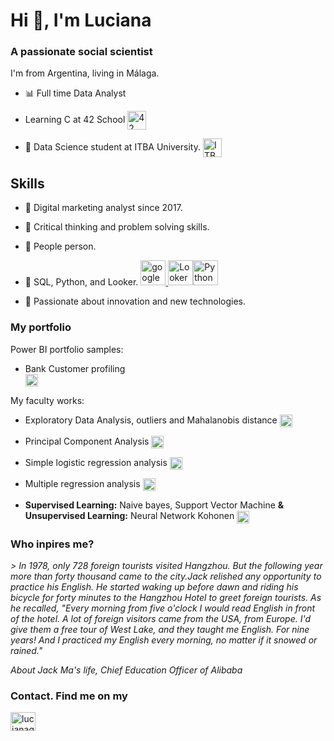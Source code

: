 <h1 align="left">Hi 👋, I'm Luciana</h1>
<h3 align="left">A passionate social scientist</h3>
I'm from Argentina, living in Málaga.

* 📊 Full time Data Analyst
* Learning C at 42 School <a href="https://www.linkedin.com/showcase/42malaga-fundaciontelefonica/" target="blank"><img align="center" src="https://upload.wikimedia.org/wikipedia/commons/thumb/8/8d/42_Logo.svg/1200px-42_Logo.svg.png" alt="42" height="30" /></a> 

* 🌱 Data Science student at ITBA University. <a href="https://www.itba.edu.ar/wp-content/uploads/2021/08/ITBA-Especializacion-en-Ciencia-de-Datos.pdf" target="blank"><img align="center" src="https://pbs.twimg.com/profile_images/719613392382779392/UgqrF492_400x400.jpg" alt="ITBA" height="30" /></a>  

## Skills
* 🚀 Digital marketing analyst since 2017.

* 💬 Critical thinking and problem solving skills.

* 👯 People person.

* 🎯 SQL, Python, and Looker. <a href="https://cxl.com/wp-content/uploads/2019/10/google-bigquery-logo-1.png" target="_blank" rel="noreferrer"> <img src="https://cxl.com/wp-content/uploads/2019/10/google-bigquery-logo-1.png" alt="googlebigquery" width="40" height="40"/> </a><img src="https://www.accuranker.com/static/4b6ff180c18f1b81655710ecae4150cf/1721f/Looker_6f803d7fdc.png" alt="Looker" height="40"/></a><img src="https://www.actuia.com/wp-content/uploads/2022/01/logopython.png" alt="Python" height="40"/> </a>

* 🤖 Passionate about innovation and new technologies. 


<h3 align="left">My portfolio</h3>

Power BI portfolio samples:

* Bank Customer profiling  
<a 
   href="https://github.com/gattulina/Dashboards-samples/blob/5a580e5ad82bcab5b331409f112e5e8963d931fa/Screen%20Shot%202022-09-03%20at%2020.04.01.png" target="blank"><img align="center" src="https://sof-life.com/wp-content/uploads/2021/05/PowerBI.jpg" alt="Power BI" height="20" /></a> 

My faculty works:

* Exploratory Data Analysis, outliers and Mahalanobis distance
<a href="https://github.com/gattulina/DataScienceMs/blob/843b8b0e3d7bf1ab827622bb1d5e4557f7a4d2ad/Exploratory%20Data%20Analysis,%20outliers%20and%20Mahalanobis%20distance.pdf" target="blank"><img align="center" src="https://upload.wikimedia.org/wikipedia/commons/thumb/8/87/PDF_file_icon.svg/833px-PDF_file_icon.svg.png" alt="PDF" height="20" /></a> 
            
* Principal Component Analysis
<a href="https://github.com/gattulina/DataScienceMs/blob/843b8b0e3d7bf1ab827622bb1d5e4557f7a4d2ad/Principal%20Component%20Analysis.pdf" target="blank"><img align="center" src="https://upload.wikimedia.org/wikipedia/commons/thumb/8/87/PDF_file_icon.svg/833px-PDF_file_icon.svg.png" alt="PDF" height="20" /></a> 
            
* Simple logistic regression analysis
<a href="https://github.com/gattulina/DataScienceMs/blob/843b8b0e3d7bf1ab827622bb1d5e4557f7a4d2ad/Simple%20logistic%20regression%20analysis.pdf" target="blank"><img align="center" src="https://upload.wikimedia.org/wikipedia/commons/thumb/8/87/PDF_file_icon.svg/833px-PDF_file_icon.svg.png" alt="PDF" height="20" /></a> 
            
* Multiple regression analysis
<a href="https://github.com/gattulina/DataScienceMs/blob/843b8b0e3d7bf1ab827622bb1d5e4557f7a4d2ad/Multiple%20regression%20analysis.pdf" target="blank"><img align="center" src="https://upload.wikimedia.org/wikipedia/commons/thumb/8/87/PDF_file_icon.svg/833px-PDF_file_icon.svg.png" alt="PDF" height="20" /></a> 
            
* <b class="term">Supervised Learning:</b> Naive bayes, Support Vector Machine <b class="term">& Unsupervised Learning:</b> Neural Network Kohonen 
<a href="https://github.com/gattulina/DataScienceMs/blob/843b8b0e3d7bf1ab827622bb1d5e4557f7a4d2ad/Supervised_Unsupervised%20Learning%20.pdf" target="blank"><img align="center" src="https://upload.wikimedia.org/wikipedia/commons/thumb/8/87/PDF_file_icon.svg/833px-PDF_file_icon.svg.png" alt="PDF" height="20" /></a>  


<P><h3 align="left">Who inpires me? </h3>
<p align="left">

<i> > In 1978, only 728 foreign tourists visited Hangzhou. But the following year more than forty thousand came to the city.Jack relished any opportunity to practice his English. He started waking up before dawn and riding his bicycle for forty minutes to the Hangzhou Hotel to greet foreign tourists. As he recalled, "Every morning from five o'clock I would read English in front of the hotel. A lot of foreign visitors came from the USA, from Europe. I'd give them a free tour of West Lake, and they taught me English. For nine years! And I practiced my English every morning, no matter if it snowed or rained."
      <P>About Jack Ma's life, Chief Education Officer of Alibaba </i>
      

<P><h3 align="left">Contact. Find me on my</h3><p align="left"><a href="https://linkedin.com/in/lucianagattuso" target="blank"><img src="https://raw.githubusercontent.com/rahuldkjain/github-profile-readme-generator/master/src/images/icons/Social/linked-in-alt.svg" alt="lucianagattuso" height="30" width="40" /></a>

</p>

